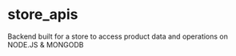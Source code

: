 # store_apis
Backend built for a store to access product data and operations on NODE.JS &amp; MONGODB
